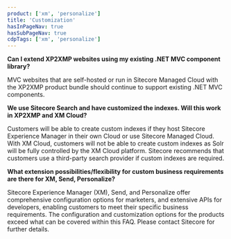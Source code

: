 ```yaml
---
product: ['xm', 'personalize']
title: 'Customization'
hasInPageNav: true
hasSubPageNav: true
cdpTags: ['xm', 'personalize']
---
```


**Can I extend XP2XMP websites using my existing .NET MVC component library?**

MVC websites that are self-hosted or run in Sitecore Managed Cloud with the XP2XMP product bundle should continue to support existing .NET MVC components.

**We use Sitecore Search and have customized the indexes. Will this work in XP2XMP and XM Cloud?**

Customers will be able to create custom indexes if they host Sitecore Experience Manager in their own Cloud or use Sitecore Managed Cloud. With XM Cloud, customers will not be able to create custom indexes as Solr will be fully controlled by the XM Cloud platform. Sitecore recommends that customers use a third-party search provider if custom indexes are required.

**What extension possibilities/flexibility for custom business requirements are there for XM, Send, Personalize?**

Sitecore Experience Manager (XM), Send, and Personalize offer comprehensive configuration options for marketers, and extensive APIs for developers, enabling customers to meet their specific business requirements. The configuration and customization options for the products exceed what can be covered within this FAQ. Please contact Sitecore for further details.
